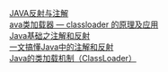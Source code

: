 [JAVA反射与注解](https://www.jianshu.com/p/da4a20d3ab77)
<br/>
[ava类加载器 — classloader 的原理及应用](https://juejin.cn/post/6931972267609948167)
<br/>
[Java基础之注解和反射](https://segmentfault.com/a/1190000038939993)
<br/>
[一文搞懂Java中的注解和反射](https://www.finclip.com/news/f/12801.html)
<br/>
[Java的类加载机制（ClassLoader）](https://www.jianshu.com/p/5dede0e41ec3)
<br/>

